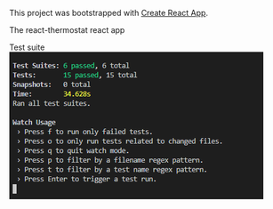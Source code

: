 This project was bootstrapped with [Create React App](https://github.com/facebook/create-react-app).

The react-thermostat react app

Test suite
![Test suite](src/images/tests.PNG?raw=true "Test suite")
